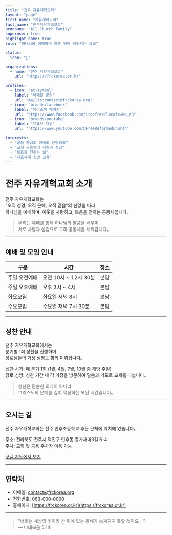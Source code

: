 ```yaml
---
title: "전주 자유개혁교회"
layout: "page"
first_name: "자유개혁교회"
last_name: "전주자유개혁교회"
pronouns: "All Church Family"
superuser: true
highlight_name: true
role: "하나님을 예배하며 말씀 위에 세워지는 교회"

status:
  icon: "📖"

organizations:
  - name: "전주 자유개혁교회"
    url: "https://frckorea.or.kr"

profiles:
  - icon: "at-symbol"
    label: "이메일 문의"
    url: "mailto:contact@frckorea.org"
  - icon: "brands/facebook"
    label: "페이스북 페이지"
    url: "https://www.facebook.com/irpcfree?locale=ko_KR"
  - icon: "brands/youtube"
    label: "유튜브 채널"
    url: "https://www.youtube.com/@FreeReformedChurch"

interests:
  - "말씀 중심의 예배와 신앙생활"
  - "교회 공동체의 사랑과 섬김"
  - "복음을 전하는 삶"
  - "다음세대 신앙 교육"
---
```


# 전주 자유개혁교회 소개

전주 자유개혁교회는  
"오직 성경, 오직 은혜, 오직 믿음"의 신앙을 따라  
하나님을 예배하며, 이웃을 사랑하고, 복음을 전하는 공동체입니다.

> 우리는 예배를 통해 하나님의 말씀을 배우며  
> 서로 사랑과 섬김으로 교회 공동체를 세워갑니다。

---

## 예배 및 모임 안내

| 구분 | 시간 | 장소 |
|------|------|------|
| 주일 오전예배 | 오전 10시 ~ 12시 30분 | 본당 |
| 주일 오후예배 | 오후 3시 ~ 4시 | 본당 |
| 화요모임 | 화요일 저녁 8시 | 본당 |
| 수요모임 | 수요일 저녁 7시 30분 | 본당 |

---

## 성찬 안내

전주 자유개혁교회에서는  
분기별 1회 성찬을 진행하며  
장로님들의 가정 심방도 함께 이뤄집니다。

성찬 시기: 매 분기 1회 (1월, 4월, 7월, 10월 중 해당 주일)  
장로 심방: 성찬 기간 내 각 가정을 방문하여 말씀과 기도로 교제를 나눕니다。

> 성찬은 단순한 의식이 아니라  
> 그리스도의 은혜를 깊이 묵상하는 복된 시간입니다。

---

## 오시는 길

전주 자유개혁교회는 전주 인후초등학교 후문 근처에 위치해 있습니다。

주소: 전라북도 전주시 덕진구 인후동 동가재미3길 6-4  
주차: 교회 앞 공용 주차장 이용 가능  

[구글 지도에서 보기](<https://www.google.com/maps/place/%EC%9E%90%EC%9C%A0%EA%B0%9C%ED%98%81%EA%B5%90%ED%9A%8C/@35.8316883,127.1615202,17z>)

---

## 연락처

- 이메일: contact@frckorea.org  
- 전화번호: 063-000-0000  
- 홈페이지: [https://frckorea.or.kr](https://frckorea.or.kr)

---

> "너희는 세상의 빛이라 산 위에 있는 동네가 숨겨지지 못할 것이요。"  
> — 마태복음 5:14